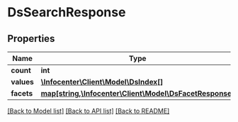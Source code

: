 # DsSearchResponse

## Properties
Name | Type | Description | Notes
------------ | ------------- | ------------- | -------------
**count** | **int** |  | [optional] 
**values** | [**\Infocenter\Client\Model\DsIndex[]**](DsIndex.md) |  | [optional] 
**facets** | [**map[string,\Infocenter\Client\Model\DsFacetResponse]**](DsFacetResponse.md) |  | [optional] 

[[Back to Model list]](../../README.md#documentation-for-models) [[Back to API list]](../../README.md#documentation-for-api-endpoints) [[Back to README]](../../README.md)

